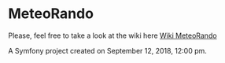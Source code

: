 MeteoRando
==========

Please, feel free to take a look at the wiki here [Wiki MeteoRando](docs/MeteoRando/index.html)

A Symfony project created on September 12, 2018, 12:00 pm.
